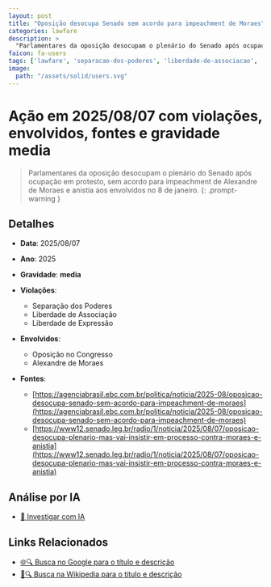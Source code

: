 ```yaml
---
layout: post
title: "Oposição desocupa Senado sem acordo para impeachment de Moraes"
categories: lawfare
description: > 
  "Parlamentares da oposição desocupam o plenário do Senado após ocupação em protesto, sem acordo para impeachment de Alexandre de Moraes e anistia aos envolvidos no 8 de janeiro."
faicon: fa-users
tags: ['lawfare', 'separacao-dos-poderes', 'liberdade-de-associacao', 'liberdade-de-expressao', 'oposicao-no-congresso', 'alexandre-de-moraes', 'gravidade-media', 'protesto-no-senado', 'impeachment-moraes', 'anistia']
image:
  path: "/assets/solid/users.svg"
---
```


# Ação em 2025/08/07 com violações, envolvidos, fontes e gravidade media

> Parlamentares da oposição desocupam o plenário do Senado após ocupação em protesto, sem acordo para impeachment de Alexandre de Moraes e anistia aos envolvidos no 8 de janeiro.
{: .prompt-warning }

## Detalhes
- **Data**: 2025/08/07
- **Ano**: 2025
- **Gravidade**: **media** <i class="fas fa-users"></i>

- **Violações**:
  - Separação dos Poderes
  - Liberdade de Associação
  - Liberdade de Expressão
- **Envolvidos**:
  - Oposição no Congresso
  - Alexandre de Moraes
- **Fontes**:
  - [https://agenciabrasil.ebc.com.br/politica/noticia/2025-08/oposicao-desocupa-senado-sem-acordo-para-impeachment-de-moraes](https://agenciabrasil.ebc.com.br/politica/noticia/2025-08/oposicao-desocupa-senado-sem-acordo-para-impeachment-de-moraes)
  - [https://www12.senado.leg.br/radio/1/noticia/2025/08/07/oposicao-desocupa-plenario-mas-vai-insistir-em-processo-contra-moraes-e-anistia](https://www12.senado.leg.br/radio/1/noticia/2025/08/07/oposicao-desocupa-plenario-mas-vai-insistir-em-processo-contra-moraes-e-anistia)

## Análise por IA
- [🤖 Investigar com IA](https://www.perplexity.ai/search?q=%20Oposi%C3%A7%C3%A3o%20desocupa%20Senado%20sem%20acordo%20para%20impeachment%20de%20Moraes%20Parlamentares%20da%20oposi%C3%A7%C3%A3o%20desocupam%20o%20plen%C3%A1rio%20do%20Senado%20ap%C3%B3s%20ocupa%C3%A7%C3%A3o%20em%20protesto%2C%20sem%20acordo%20para%20impeachment%20de%20Alexandre%20de%20Moraes%20e%20anistia%20aos%20envolvidos%20no%208%20de%20janeiro.%20Separa%C3%A7%C3%A3o%20dos%20Poderes%20Liberdade%20de%20Associa%C3%A7%C3%A3o%20Liberdade%20de%20Express%C3%A3o%202025%20gravidade%20media)

## Links Relacionados
- [🌐🔍 Busca no Google para o título e descrição](https://www.google.com/search?q=%20Oposi%C3%A7%C3%A3o%20desocupa%20Senado%20sem%20acordo%20para%20impeachment%20de%20Moraes%20Parlamentares%20da%20oposi%C3%A7%C3%A3o%20desocupam%20o%20plen%C3%A1rio%20do%20Senado%20ap%C3%B3s%20ocupa%C3%A7%C3%A3o%20em%20protesto%2C%20sem%20acordo%20para%20impeachment%20de%20Alexandre%20de%20Moraes%20e%20anistia%20aos%20envolvidos%20no%208%20de%20janeiro.%20Separa%C3%A7%C3%A3o%20dos%20Poderes%20Liberdade%20de%20Associa%C3%A7%C3%A3o%20Liberdade%20de%20Express%C3%A3o%202025%20gravidade%20media)
- [📖🔍 Busca na Wikipedia para o título e descrição](https://pt.wikipedia.org/w/index.php?search=%20Oposi%C3%A7%C3%A3o%20desocupa%20Senado%20sem%20acordo%20para%20impeachment%20de%20Moraes%20Parlamentares%20da%20oposi%C3%A7%C3%A3o%20desocupam%20o%20plen%C3%A1rio%20do%20Senado%20ap%C3%B3s%20ocupa%C3%A7%C3%A3o%20em%20protesto%2C%20sem%20acordo%20para%20impeachment%20de%20Alexandre%20de%20Moraes%20e%20anistia%20aos%20envolvidos%20no%208%20de%20janeiro.%20Separa%C3%A7%C3%A3o%20dos%20Poderes%20Liberdade%20de%20Associa%C3%A7%C3%A3o%20Liberdade%20de%20Express%C3%A3o%202025%20gravidade%20media)

